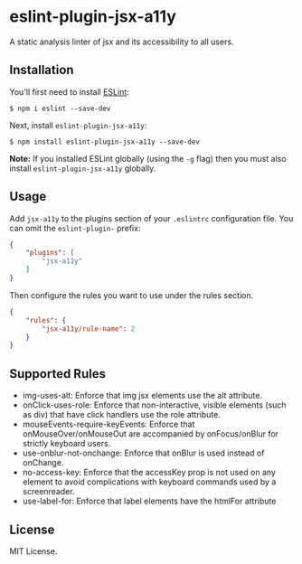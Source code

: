 # eslint-plugin-jsx-a11y

A static analysis linter of jsx and its accessibility to all users.

## Installation

You'll first need to install [ESLint](http://eslint.org):

```
$ npm i eslint --save-dev
```

Next, install `eslint-plugin-jsx-a11y`:

```
$ npm install eslint-plugin-jsx-a11y --save-dev
```

**Note:** If you installed ESLint globally (using the `-g` flag) then you must also install `eslint-plugin-jsx-a11y` globally.

## Usage

Add `jsx-a11y` to the plugins section of your `.eslintrc` configuration file. You can omit the `eslint-plugin-` prefix:

```json
{
    "plugins": [
        "jsx-a11y"
    ]
}
```


Then configure the rules you want to use under the rules section.

```json
{
    "rules": {
        "jsx-a11y/rule-name": 2
    }
}
```

## Supported Rules

- img-uses-alt: Enforce that img jsx elements use the alt attribute.
- onClick-uses-role: Enforce that non-interactive, visible elements (such as div) that have click handlers use the role attribute.
- mouseEvents-require-keyEvents: Enforce that onMouseOver/onMouseOut are accompanied by onFocus/onBlur for strictly keyboard users.
- use-onblur-not-onchange: Enforce that onBlur is used instead of onChange.
- no-access-key: Enforce that the accessKey prop is not used on any element to avoid complications with keyboard commands used by a screenreader.
- use-label-for: Enforce that label elements have the htmlFor attribute

## License

MIT License.





